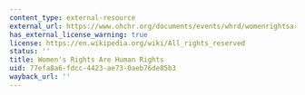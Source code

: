 ```yaml
---
content_type: external-resource
external_url: https://www.ohchr.org/documents/events/whrd/womenrightsarehr.pdf
has_external_license_warning: true
license: https://en.wikipedia.org/wiki/All_rights_reserved
status: ''
title: Women's Rights Are Human Rights
uid: 77efa8a6-fdcc-4423-ae73-0aeb76de85b3
wayback_url: ''
---
```

